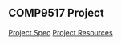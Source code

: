## COMP9517 Project

[Project Spec](https://webcms3.cse.unsw.edu.au/files/86f4ade7950342933e9b59cb4633c5033a01be6b4134b4f70442f4930bbdb267)
[Project Resources](https://webcms3.cse.unsw.edu.au/COMP9517/19T2/resources/26910)
